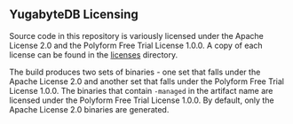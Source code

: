 ## YugabyteDB Licensing

Source code in this repository is variously licensed under the Apache License 2.0 and the Polyform Free Trial License 1.0.0. A copy of each license can be found in the [licenses](licenses) directory.

The build produces two sets of binaries - one set that falls under the Apache License 2.0 and another set that falls under the Polyform Free Trial License 1.0.0. The binaries that contain `-managed` in the artifact name are licensed under the Polyform Free Trial License 1.0.0. By default, only the Apache License 2.0 binaries are generated.
